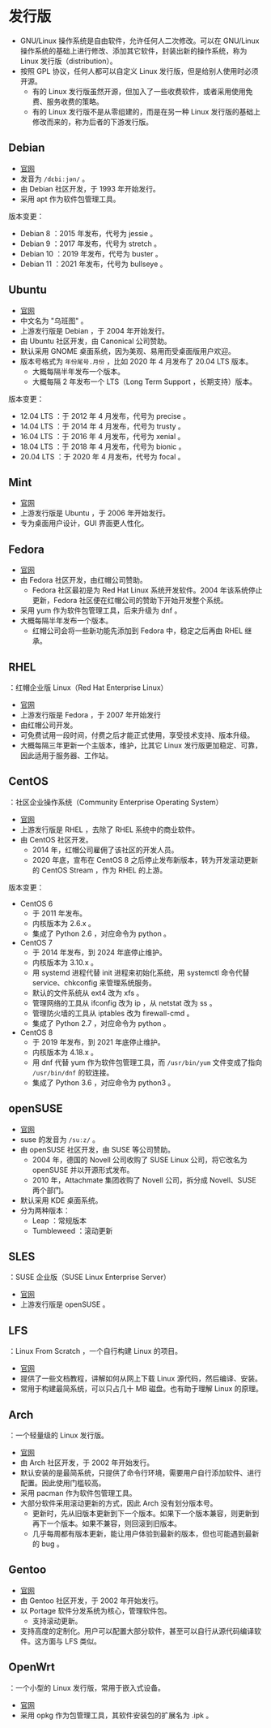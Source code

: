 # 发行版

- GNU/Linux 操作系统是自由软件，允许任何人二次修改。可以在 GNU/Linux 操作系统的基础上进行修改、添加其它软件，封装出新的操作系统，称为 Linux 发行版（distribution）。
- 按照 GPL 协议，任何人都可以自定义 Linux 发行版，但是给别人使用时必须开源。
  - 有的 Linux 发行版虽然开源，但加入了一些收费软件，或者采用使用免费、服务收费的策略。
  - 有的 Linux 发行版不是从零组建的，而是在另一种 Linux 发行版的基础上修改而来的，称为后者的下游发行版。

## Debian

- [官网](https://www.debian.org/)
- 发音为 `/dɛbiːjən/` 。
- 由 Debian 社区开发，于 1993 年开始发行。
- 采用 apt 作为软件包管理工具。

版本变更：
- Debian 8  ：2015 年发布，代号为 jessie  。
- Debian 9  ：2017 年发布，代号为 stretch 。
- Debian 10 ：2019 年发布，代号为 buster 。
- Debian 11 ：2021 年发布，代号为 bullseye 。

## Ubuntu

- [官网](https://ubuntu.com/)
- 中文名为 "乌班图" 。
- 上游发行版是 Debian ，于 2004 年开始发行。
- 由 Ubuntu 社区开发，由 Canonical 公司赞助。
- 默认采用 GNOME 桌面系统，因为美观、易用而受桌面版用户欢迎。
- 版本号格式为 ` 年份尾号.月份 ` ，比如 2020 年 4 月发布了 20.04 LTS 版本。
  - 大概每隔半年发布一个版本。
  - 大概每隔 2 年发布一个 LTS（Long Term Support ，长期支持）版本。

版本变更：
- 12.04 LTS ：于 2012 年 4 月发布，代号为 precise 。
- 14.04 LTS ：于 2014 年 4 月发布，代号为 trusty 。
- 16.04 LTS ：于 2016 年 4 月发布，代号为 xenial 。
- 18.04 LTS ：于 2018 年 4 月发布，代号为 bionic 。
- 20.04 LTS ：于 2020 年 4 月发布，代号为 focal 。

## Mint

- [官网](https://www.linuxmint.com/)
- 上游发行版是 Ubuntu ，于 2006 年开始发行。
- 专为桌面用户设计，GUI 界面更人性化。

## Fedora

- [官网](https://getfedora.org/)
- 由 Fedora 社区开发，由红帽公司赞助。
  - Fedora 社区最初是为 Red Hat Linux 系统开发软件。2004 年该系统停止更新，Fedora 社区便在红帽公司的赞助下开始开发整个系统。
- 采用 yum 作为软件包管理工具，后来升级为 dnf 。
- 大概每隔半年发布一个版本。
  - 红帽公司会将一些新功能先添加到 Fedora 中，稳定之后再由 RHEL 继承。

## RHEL

：红帽企业版 Linux（Red Hat Enterprise Linux）
- [官网](https://access.redhat.com/products/red-hat-enterprise-linux/)
- 上游发行版是 Fedora ，于 2007 年开始发行
- 由红帽公司开发。
- 可免费试用一段时间，付费之后才能正式使用，享受技术支持、版本升级。
- 大概每隔三年更新一个主版本，维护，比其它 Linux 发行版更加稳定、可靠，因此适用于服务器、工作站。

## CentOS

：社区企业操作系统（Community Enterprise Operating System）
- [官网](https://www.centos.org/)
- 上游发行版是 RHEL ，去除了 RHEL 系统中的商业软件。
- 由 CentOS 社区开发。
  - 2014 年，红帽公司雇佣了该社区的开发人员。
  - 2020 年底，宣布在 CentOS 8 之后停止发布新版本，转为开发滚动更新的 CentOS Stream ，作为 RHEL 的上游。

版本变更：
- CentOS 6
  - 于 2011 年发布。
  - 内核版本为 2.6.x 。
  - 集成了 Python 2.6 ，对应命令为 python 。
- CentOS 7
  - 于 2014 年发布，到 2024 年底停止维护。
  - 内核版本为 3.10.x 。
  - 用 systemd 进程代替 init 进程来初始化系统，用 systemctl 命令代替 service、chkconfig 来管理系统服务。
  - 默认的文件系统从 ext4 改为 xfs 。
  - 管理网络的工具从 ifconfig 改为 ip ，从 netstat 改为 ss 。
  - 管理防火墙的工具从 iptables 改为 firewall-cmd 。
  - 集成了 Python 2.7 ，对应命令为 python 。
- CentOS 8
  - 于 2019 年发布，到 2021 年底停止维护。
  - 内核版本为 4.18.x 。
  - 用 dnf 代替 yum 作为软件包管理工具，而 `/usr/bin/yum` 文件变成了指向 `/usr/bin/dnf` 的软连接。
  - 集成了 Python 3.6 ，对应命令为 python3 。

## openSUSE

- [官网](https://www.opensuse.org/)
- suse 的发音为 `/suːz/` 。
- 由 openSUSE 社区开发，由 SUSE 等公司赞助。
  - 2004 年，德国的 Novell 公司收购了 SUSE Linux 公司，将它改名为 openSUSE 并以开源形式发布。
  - 2010 年，Attachmate 集团收购了 Novell 公司，拆分成 Novell、SUSE 两个部门。
- 默认采用 KDE 桌面系统。
- 分为两种版本：
  - Leap ：常规版本
  - Tumbleweed ：滚动更新

## SLES

：SUSE 企业版（SUSE Linux Enterprise Server）
- [官网](https://www.suse.com/products/server/)
- 上游发行版是 openSUSE 。

## LFS

：Linux From Scratch ，一个自行构建 Linux 的项目。
- [官网](http://www.linuxfromscratch.org/)
- 提供了一些文档教程，讲解如何从网上下载 Linux 源代码，然后编译、安装。
- 常用于构建最简系统，可以只占几十 MB 磁盘。也有助于理解 Linux 的原理。

## Arch

：一个轻量级的 Linux 发行版。
- [官网](https://www.archlinux.org/)
- 由 Arch 社区开发，于 2002 年开始发行。
- 默认安装的是最简系统，只提供了命令行环境，需要用户自行添加软件、进行配置。因此使用门槛较高。
- 采用 pacman 作为软件包管理工具。
- 大部分软件采用滚动更新的方式，因此 Arch 没有划分版本号。
  - 更新时，先从旧版本更新到下一个版本。如果下一个版本兼容，则更新到再下一个版本。如果不兼容，则回滚到旧版本。
  - 几乎每周都有版本更新，能让用户体验到最新的版本，但也可能遇到最新的 bug 。

## Gentoo

- [官网](https://www.gentoo.org/)
- 由 Gentoo 社区开发，于 2002 年开始发行。
- 以 Portage 软件分发系统为核心，管理软件包。
  - 支持滚动更新。
- 支持高度的定制化。用户可以配置大部分软件，甚至可以自行从源代码编译软件。这方面与 LFS 类似。

## OpenWrt

：一个小型的 Linux 发行版，常用于嵌入式设备。
- [官网](https://openwrt.org/)
- 采用 opkg 作为包管理工具，其软件安装包的扩展名为 .ipk 。
